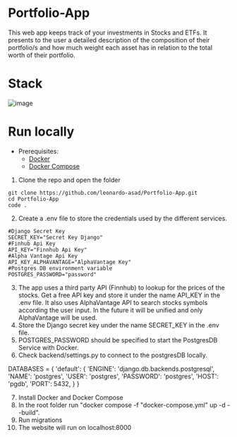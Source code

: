 # Portfolio-App

This web app keeps track of your investments in Stocks and ETFs. It presents to the user a detailed description of the composition of their portfolio/s and how much weight each asset has in relation to the total worth of their portfolio.

# Stack
![image](https://user-images.githubusercontent.com/64209661/196314253-928c7d15-4a3b-4302-b2bd-be7d294f009d.png)

# Run locally
- Prerequisites:
    - [Docker](https://docs.docker.com/get-docker/)
    - [Docker Compose](https://docs.docker.com/compose/install/)
  
1) Clone the repo and open the folder
```
git clone https://github.com/leonardo-asad/Portfolio-App.git
cd Portfolio-App
code .
```
2) Create a .env file to store the credentials used by the different services.
```
#Django Secret Key
SECRET_KEY="Secret Key Django"
#Finhub Api Key
API_KEY="Finnhub Api Key"
#Alpha Vantage Api Key
API_KEY_ALPHAVANTAGE="AlphaVantage Key"
#Postgres DB environment variable
POSTGRES_PASSWORD="password"
```
3) The app uses a third party API (Finnhub) to lookup for the prices of the stocks. Get a free API key and store it under the name API_KEY in the .env file. It also uses AlphaVantage API to search stocks symbols according the user input. In the future it will be unified and only AlphaVantage will be used.
4) Store the Django secret key under the name SECRET_KEY in the .env file.
5) POSTGRES_PASSWORD should be specified to start the PostgresDB Service with Docker.
6) Check backend/settings.py to connect to the postgresDB locally.

DATABASES = {
    'default': {
        'ENGINE': 'django.db.backends.postgresql',
        'NAME': 'postgres',
        'USER': 'postgres',
        'PASSWORD': 'postgres',
        'HOST': 'pgdb',
        'PORT': 5432,
    }
}

7) Install Docker and Docker Compose
8) In the root folder run "docker compose -f "docker-compose.yml" up -d --build".
9) Run migrations
10) The website will run on localhost:8000
